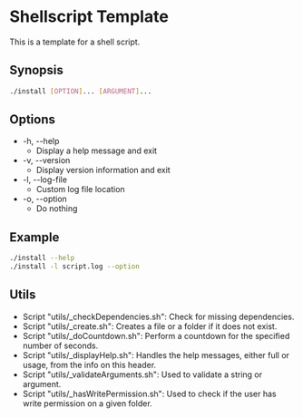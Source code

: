 # Shellscript Template

This is a template for a shell script.

## Synopsis

```bash
./install [OPTION]... [ARGUMENT]...
```

## Options

- -h, --help
  - Display a help message and exit
- -v, --version
  - Display version information and exit
- -l, --log-file
  - Custom log file location
- -o, --option
  - Do nothing

## Example

```bash
./install --help
./install -l script.log --option
```

## Utils

- Script "utils/_checkDependencies.sh": Check for missing dependencies.
- Script "utils/_create.sh": Creates a file or a folder if it does not exist.
- Script "utils/_doCountdown.sh": Perform a countdown for the specified number of seconds.
- Script "utils/_displayHelp.sh": Handles the help messages, either full or usage, from the info on this header.
- Script "utils/_validateArguments.sh": Used to validate a string or argument.
- Script "utils/_hasWritePermission.sh": Used to check if the user has write permission on a given folder.

